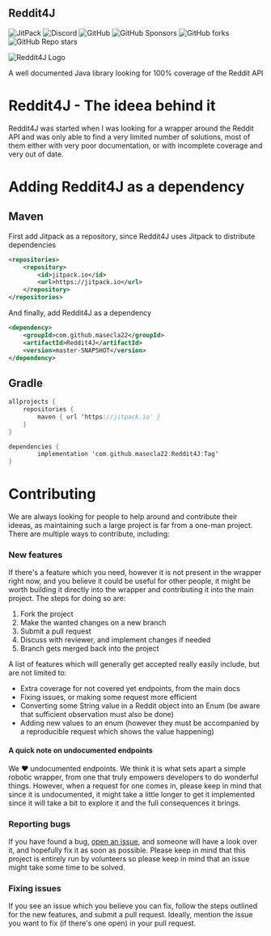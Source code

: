 ## Reddit4J

![JitPack](https://img.shields.io/jitpack/v/github/masecla22/Reddit4J?style=for-the-badge)
![Discord](https://img.shields.io/discord/459964296143699970?style=for-the-badge)
![GitHub](https://img.shields.io/github/license/masecla22/Reddit4J?style=for-the-badge)
![GitHub Sponsors](https://img.shields.io/github/sponsors/masecla22?style=for-the-badge)
![GitHub forks](https://img.shields.io/github/forks/masecla22/Reddit4J?style=for-the-badge)
![GitHub Repo stars](https://img.shields.io/github/stars/masecla22/Reddit4J?style=for-the-badge)

![Reddit4J Logo](https://github.com/masecla22/Reddit4J/blob/master/assets/logo/logo.png)


<p align="center">
  A well documented Java library looking for 100% coverage of the Reddit API
</p>

# Reddit4J - The ideea behind it
Reddit4J was started when I was looking for a wrapper around the Reddit API and was only able to find a very limited number of solutions, most of them either with very poor documentation, or with incomplete coverage and very out of date.

# Adding Reddit4J as a dependency
## Maven
First add Jitpack as a repository, since Reddit4J uses Jitpack to distribute dependencies
```xml
<repositories>
	<repository>
	    <id>jitpack.io</id>
	    <url>https://jitpack.io</url>
	</repository>
</repositories>
```
And finally, add Reddit4J as a dependency
```xml
<dependency>
    <groupId>com.github.masecla22</groupId>
    <artifactId>Reddit4J</artifactId>
    <version>master-SNAPSHOT</version>
</dependency>
```
## Gradle
```kotlin
allprojects {
	repositories {
		maven { url 'https://jitpack.io' }
	}
}
```
``` kotlin
dependencies {
        implementation 'com.github.masecla22:Reddit4J:Tag'
}
```

# Contributing
We are always looking for people to help around and contribute their ideeas, as maintaining such a large project is far from a one-man project. 
There are multiple ways to contribute, including:
### New features
If there's a feature which you need, however it is not present in the wrapper right now, and you believe it could be useful for other people, it might be worth building it directly into the wrapper and contributing it into the main project. The steps for doing so are:
1. Fork the project
2. Make the wanted changes on a new branch
3. Submit a pull request
4. Discuss with reviewer, and implement changes if needed
5. Branch gets merged back into the project

A list of features which will generally get accepted really easily include, but are not limited to:
- Extra coverage for not covered yet endpoints, from the main docs
- Fixing issues, or making some request more efficient
- Converting some String value in a Reddit object into an Enum (be aware that sufficient observation must also be done)
- Adding new values to an enum (however they must be accompanied by a reproducible request which shows the value happening)

#### A quick note on undocumented endpoints
We ❤️ undocumented endpoints. We think it is what sets apart a simple robotic wrapper, from one that truly empowers developers to do wonderful things. However, when a request for one comes in, please keep in mind that since it is undocumented, it might take a little longer to get it implemented since it will take a bit to explore it and the full consequences it brings.

### Reporting bugs
If you have found a bug, [open an issue](https://github.com/masecla22/Reddit4J/issues), and someone will have a look over it, and hopefully fix it as soon as possible. Please keep in mind that this project is entirely run by volunteers so please keep in mind that an issue might take some time to be solved.
### Fixing issues
If you see an issue which you believe you can fix, follow the steps outlined for the new features, and submit a pull request. Ideally, mention the issue you want to fix (if there's one open) in your pull request. 

